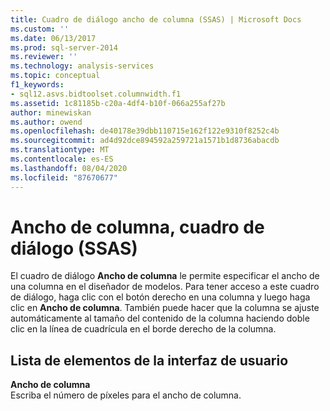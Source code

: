```yaml
---
title: Cuadro de diálogo ancho de columna (SSAS) | Microsoft Docs
ms.custom: ''
ms.date: 06/13/2017
ms.prod: sql-server-2014
ms.reviewer: ''
ms.technology: analysis-services
ms.topic: conceptual
f1_keywords:
- sql12.asvs.bidtoolset.columnwidth.f1
ms.assetid: 1c81185b-c20a-4df4-b10f-066a255af27b
author: minewiskan
ms.author: owend
ms.openlocfilehash: de40178e39dbb110715e162f122e9310f8252c4b
ms.sourcegitcommit: ad4d92dce894592a259721a1571b1d8736abacdb
ms.translationtype: MT
ms.contentlocale: es-ES
ms.lasthandoff: 08/04/2020
ms.locfileid: "87670677"
---
```

# <a name="column-width-dialog-box-ssas"></a>Ancho de columna, cuadro de diálogo (SSAS)
  El cuadro de diálogo **Ancho de columna** le permite especificar el ancho de una columna en el diseñador de modelos. Para tener acceso a este cuadro de diálogo, haga clic con el botón derecho en una columna y luego haga clic en **Ancho de columna**. También puede hacer que la columna se ajuste automáticamente al tamaño del contenido de la columna haciendo doble clic en la línea de cuadrícula en el borde derecho de la columna.  
  
## <a name="ui-element-list"></a>Lista de elementos de la interfaz de usuario  
 **Ancho de columna**  
 Escriba el número de píxeles para el ancho de columna.  
  
  

